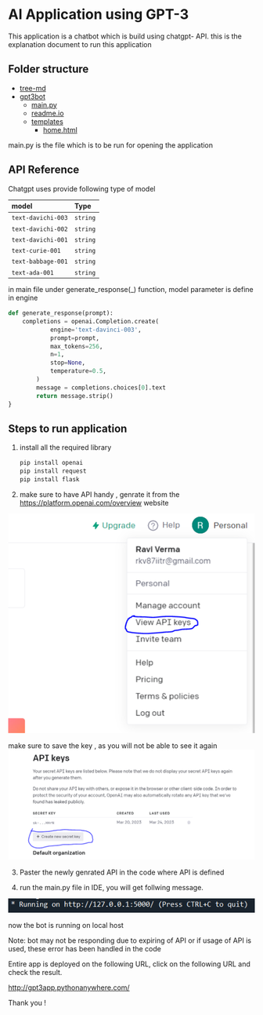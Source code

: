 
# AI Application using GPT-3

This application is a chatbot which is build using chatgpt- API. this is the explanation document to run this application 


## Folder structure
 * [tree-md](./tree-md)
 * [gpt3bot](./gpt3bot)
   * [main.py](./gpt3bot/main.py)
   * [readme.io](./gpt3bot/readme.io)
    * [templates](./templates)
        * [home.html](./templates/home.html)


main.py is the file which is to be run for opening the application

## API Reference

Chatgpt uses provide following type of model 



| model | Type         |
| :-------- | :------- |
| `text-davichi-003` | `string` |
| `text-davichi-002` | `string` |
| `text-davichi-001` | `string` |
| `text-curie-001` | `string` |
| `text-babbage-001` | `string` |
| `text-ada-001` | `string` |

in main file under generate_response(_) function, model parameter is define in engine



```python
def generate_response(prompt):
    completions = openai.Completion.create(
            engine='text-davinci-003',
            prompt=prompt,
            max_tokens=256,
            n=1,
            stop=None,
            temperature=0.5,
        )
        message = completions.choices[0].text
        return message.strip()
}
```


## Steps to run application

1. install all the required library 

    ```python
    pip install openai
    pip install request
    pip install flask


2. make sure to have API handy , genrate it from the https://platform.openai.com/overview website

![click on encircled ](https://github.com/rkverma87/gpt3bot/blob/main/images/img1.PNG)

make sure to save the key , as you will not be able to see it again
![click on encircled](https://github.com/rkverma87/gpt3bot/blob/main/images/img2.PNG)

3. Paster the newly genrated API in the code where API is defined

4. run the main.py file in IDE, you will get follwing message. 

![copy the local host URL and paste it on browser](https://github.com/rkverma87/gpt3bot/blob/main/images/image3.PNG)

now the bot is running on local host

Note: bot may not be responding due to expiring of API or if usage of API is used, these error has been handled in the code 

Entire app is deployed on the following URL, click on the following URL and check the result.

http://gpt3app.pythonanywhere.com/

Thank you !
